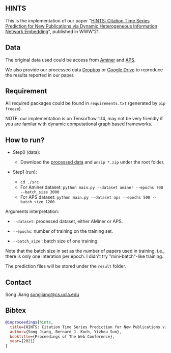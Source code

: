 HINTS
-----------------
This is the implementation of our paper "[HINTS: Citation Time Series Prediction for New Publications via Dynamic Heterogeneous Information Network Embedding](http://web.cs.ucla.edu/~yzsun/papers/2021_WWW_HINTS.pdf)", published in WWW'21.

Data
-----------------

The original data used could be access from [Aminer](https://www.aminer.org/citation)  and [APS](https://journals.aps.org/datasets).

We also provide our processed data [Dropbox](https://www.dropbox.com/sh/zqj1r4icwophb3a/AAANshyUt-f5yT6w-9ri-WK-a?dl=0) or [Google Drive](https://drive.google.com/drive/folders/1cX2qh3Bq_GCnYQUiMVa33mExK4RWDwKY?usp=sharing) to reproduce the results reported in our paper. 


Requirement
----------------------
All required packages could be found in `requirements.txt` (generated by `pip freeze`).

NOTE: our implementation is on Tensorflow 1.14, may not be very friendly if you are familar with dynamic computational graph based frameworks.



How to run?
----------------------

* Step0 (data): 
	* Download the [processed data](https://www.dropbox.com/sh/zqj1r4icwophb3a/AAANshyUt-f5yT6w-9ri-WK-a?dl=0) and `unzip *.zip` under the root folder.

* Step1 (run):
	* `cd ./src`
	* For Aminer dataset: `python main.py --dataset aminer --epochs 700 --batch_size 3000`
	* For APS dataset: `python main.py --dataset aps --epochs 500 --batch_size 1200`

Arguments interpretation:

- `--dataset`: processed dataset, either AMiner or APS. 

- `--epochs`: number of training on the training set.

- `--batch_size` : batch size of one training.


Note that the batch size in set as the number of papers used in training, i.e., there is only one interation per epoch. I didn't try "mini-batch"-like training.


The prediction files will be stored under the `result` folder.




Contact
----------------------
Song Jiang <songjiang@cs.ucla.edu>



Bibtex
----------------------

```bibtex
@inproceedings{hints,
  title={HINTS: Citation Time Series Prediction for New Publications via Dynamic Heterogeneous Information Network Embedding},
  author={Song Jiang, Bernard J. Koch, Yizhou Sun},
  booktitle={Proceedings of The Web Conference},
  year={2021}
}
```


